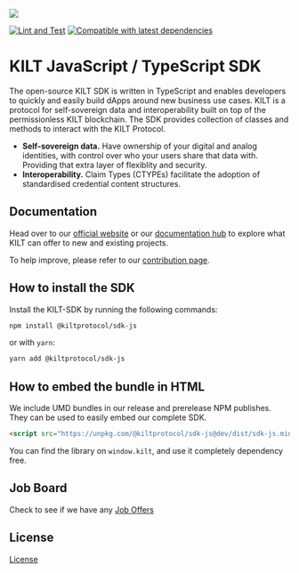 [![](https://user-images.githubusercontent.com/39338561/122415864-8d6a7c00-cf88-11eb-846f-a98a936f88da.png)
](https://kilt.io)

[![Lint and Test](https://github.com/KILTprotocol/sdk-js/workflows/Lint%20and%20Test/badge.svg)](https://github.com/KILTprotocol/sdk-js/actions/workflows/tests.yml)
[![Compatible with latest dependencies](https://github.com/KILTprotocol/sdk-js/actions/workflows/tests-polkadot-deps.yml/badge.svg?event=schedule)](https://github.com/KILTprotocol/sdk-js/actions/workflows/tests-polkadot-deps.yml)

# KILT JavaScript / TypeScript SDK

The open-source KILT SDK is written in TypeScript and enables developers to quickly and easily build dApps around new business use cases.
KILT is a protocol for self-sovereign data and interoperability built on top of the permissionless KILT blockchain.
The SDK provides collection of classes and methods to interact with the KILT Protocol.

- **Self-sovereign data.** Have ownership of your digital and analog identities, with control over who your users share that data with. Providing that extra layer of flexiblity and security.
- **Interoperability.** Claim Types (CTYPEs) facilitate the adoption of standardised credential content structures.

## Documentation

Head over to our [official website](https://kilt.io) or our [documentation hub](https://docs.kilt.io) to explore what KILT can offer to new and existing projects.

To help improve, please refer to our [contribution page](/docs/contribution-guide.md).

## How to install the SDK

Install the KILT-SDK by running the following commands:

```bash
npm install @kiltprotocol/sdk-js
```

or with `yarn`:

```bash
yarn add @kiltprotocol/sdk-js
```

## How to embed the bundle in HTML

We include UMD bundles in our release and prerelease NPM publishes.
They can be used to easily embed our complete SDK.

```html
<script src="https://unpkg.com/@kiltprotocol/sdk-js@dev/dist/sdk-js.min.umd.js"></script>
```

You can find the library on `window.kilt`, and use it completely dependency free.

## Job Board

Check to see if we have any [Job Offers](https://www.kilt.io/community/careers/)

## License

[License](/LICENSE)
